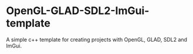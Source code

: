 # OpenGL-GLAD-SDL2-ImGui-template
A simple c++ template for creating projects with OpenGL, GLAD, SDL2 and ImGui.
